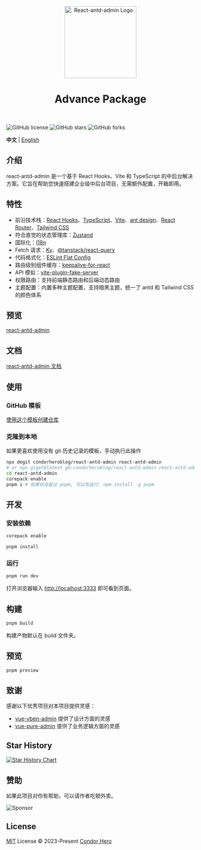 <div align="center">
	<a href="https://github.com/condorheroblog/react-antd-admin/">
		<img alt="React-antd-admin Logo" width="192" src="https://github.com/user-attachments/assets/1de76309-4cf5-4e34-a32f-92c361bace2a">
	</a>
	<br />
	<h1>Advance Package</h1>
	<br />
</div>

![GitHub license](https://img.shields.io/github/license/condorheroblog/react-antd-admin?style=flat)
![GitHub stars](https://img.shields.io/github/stars/condorheroblog/react-antd-admin?color=fa6470&style=flat)
![GitHub forks](https://img.shields.io/github/forks/condorheroblog/react-antd-admin?style=flat)

**中文** | [English](./README.md)

## 介绍

react-antd-admin 是一个基于 React Hooks、Vite 和 TypeScript 的中后台解决方案。它旨在帮助您快速搭建企业级中后台项目，无需额外配置，开箱即用。

## 特性

- 前沿技术栈：[React Hooks](https://react.dev/)、[TypeScript](https://www.typescriptlang.org/)、[Vite](https://vitejs.dev/)、[ant design](https://ant.design/index-cn/)、[React Router](https://reactrouter.com/)、[Tailwind CSS](https://tailwindcss.com/docs/installation)
- 符合直觉的状态管理库：[Zustand](https://zustand-demo.pmnd.rs/)
- 国际化：[I18n](https://react.i18next.com/)
- Fetch 请求：[Ky](https://github.com/sindresorhus/ky)、[@tanstack/react-query](https://tanstack.com/query/latest/docs/framework/react/overview)
- 代码格式化：[ESLint Flat Config](https://eslint.org/docs/latest/use/configure/configuration-files-new/)
- 路由级别组件缓存：[keepalive-for-react](https://github.com/irychen/keepalive-for-react)
- API 模拟：[vite-plugin-fake-server](https://github.com/condorheroblog/vite-plugin-fake-server)
- 权限路由：支持前端静态路由和后端动态路由
- 主题配置：内置多种主题配置，支持暗黑主题，统一了 antd 和 Tailwind CSS 的颜色体系

## 预览

[react-antd-admin](https://condorheroblog.github.io/react-antd-admin/)

## 文档

[react-antd-admin 文档](https://condorheroblog.github.io/react-antd-admin/docs/)

## 使用

### GitHub 模板

[使用这个模板创建仓库](https://github.com/new?template_name=react-antd-admin&template_owner=condorheroblog)

### 克隆到本地

如果更喜欢使用没有 git 历史记录的模板，手动执行此操作

```bash
npx degit condorheroblog/react-antd-admin react-antd-admin
# or npx giget@latest gh:condorheroblog/react-antd-admin react-antd-admin
cd react-antd-admin
corepack enable
pnpm i # 如果你没装过 pnpm, 可以先运行: npm install -g pnpm
```

## 开发

### 安装依赖

```bash
corepack enable

pnpm install
```

### 运行

```bash
pnpm run dev
```

打开浏览器输入 [http://localhost:3333](http://localhost:3333) 即可看到页面。

## 构建

```bash
pnpm build
```

构建产物默认在 build 文件夹。

## 预览

```bash
pnpm preview
```

## 致谢

感谢以下优秀项目对本项目提供灵感：

- [vue-vben-admin](https://github.com/vbenjs/vue-vben-admin) 提供了设计方面的灵感
- [vue-pure-admin](https://github.com/pure-admin/vue-pure-admin) 提供了业务逻辑方面的灵感

## Star History

[![Star History Chart](https://api.star-history.com/svg?repos=condorheroblog/react-antd-admin&type=Date)](https://star-history.com/#condorheroblog/react-antd-admin&Date)

## 赞助

如果此项目对你有帮助，可以请作者吃顿外卖。

![Sponsor](https://camo.githubusercontent.com/b61a54a08ff3a1392f191016d6c0d7537559bb4fa19ae1d27fadfd1de5796289/68747470733a2f2f636f6e646f726865726f626c6f672e6769746875622e696f2f72656163742d616e74642d61646d696e2f646f63732f73706f6e736f722e706e67)

## License

[MIT](https://github.com/condorheroblog/react-antd-admin/blob/main/LICENSE) License © 2023-Present [Condor Hero](https://github.com/condorheroblog)
